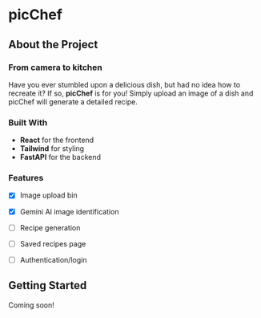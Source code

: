 # picChef


## About the Project
### From camera to kitchen

Have you ever stumbled upon a delicious dish, but had no idea how to recreate it? If so, **picChef** is for you!
Simply upload an image of a dish and picChef will generate a detailed recipe.

### Built With

* **React** for the frontend
* **Tailwind** for styling
* **FastAPI** for the backend

### Features
- [x] Image upload bin
- [x] Gemini AI image identification
- [ ] Recipe generation
- [ ] Saved recipes page
- [ ] Authentication/login


## Getting Started

Coming soon!
